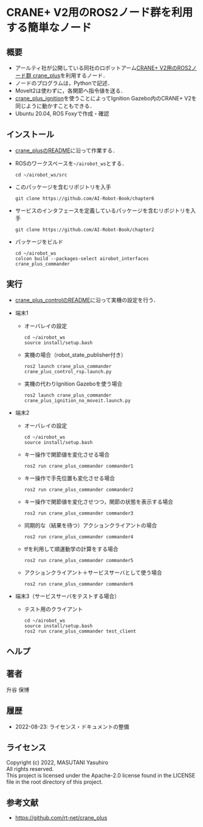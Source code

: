# CRANE+ V2用のROS2ノード群を利用する簡単なノード

## 概要

- アールティ社が公開している同社のロボットアーム[CRANE+ V2用のROS2ノード群 crane_plus](https://github.com/rt-net/crane_plus)を利用するノード．
- ノードのプログラムは，Pythonで記述．
- MoveIt2は使わずに，各関節へ指令値を送る．
- [crane_plus_ignition](https://github.com/rt-net/crane_plus/tree/master/crane_plus_ignition)を使うことによってIgnition Gazebo内のCRANE+ V2を同じように動かすこともできる．
- Ubuntu 20.04, ROS Foxyで作成・確認

## インストール

- [crane_plusのREADME](https://github.com/rt-net/crane_plus/blob/master/README.md)に沿って作業する．

- ROSのワークスペースを`~/airobot_ws`とする．
  ```
  cd ~/airobot_ws/src
  ```

- このパッケージを含むリポジトリを入手
  ```
  git clone https://github.com/AI-Robot-Book/chapter6
  ```

- サービスのインタフェースを定義しているパッケージを含むリポジトリを入手
  ```
  git clone https://github.com/AI-Robot-Book/chapter2
  ```

- パッケージをビルド
  ```
  cd ~/airobot_ws
  colcon build --packages-select airobot_interfaces crane_plus_commander
  ```

## 実行

- [crane_plus_controlのREADME](https://github.com/rt-net/crane_plus/blob/master/crane_plus_control/README.md)に沿って実機の設定を行う．

- 端末1
  - オーバレイの設定
    ```
    cd ~/airobot_ws
    source install/setup.bash
    ```

  - 実機の場合（robot_state_publisher付き）
    ```
    ros2 launch crane_plus_commander crane_plus_control_rsp.launch.py
    ```
  - 実機の代わりIgnition Gazeboを使う場合
    ```
    ros2 launch crane_plus_commander crane_plus_ignition_no_moveit.launch.py 
    ```

- 端末2
  - オーバレイの設定
    ```
    cd ~/airobot_ws
    source install/setup.bash
    ```
  - キー操作で関節値を変化させる場合
    ```
    ros2 run crane_plus_commander commander1
    ```

  - キー操作で手先位置も変化させる場合
    ```
    ros2 run crane_plus_commander commander2
    ```

  - キー操作で関節値を変化させつつ，関節の状態を表示する場合
    ```
    ros2 run crane_plus_commander commander3
    ```

  - 同期的な（結果を待つ）アクションクライアントの場合
    ```
    ros2 run crane_plus_commander commander4
    ```

  - tfを利用して順運動学の計算をする場合
    ```
    ros2 run crane_plus_commander commander5
    ```

  - アクションクライアント＋サービスサーバとして使う場合
    ```
    ros2 run crane_plus_commander commander6
    ```

- 端末3（サービスサーバをテストする場合）
  - テスト用のクライアント
    ```
    cd ~/airobot_ws
    source install/setup.bash
    ros2 run crane_plus_commander test_client
    ```

## ヘルプ

## 著者

升谷 保博

## 履歴

- 2022-08-23: ライセンス・ドキュメントの整備

## ライセンス

Copyright (c) 2022, MASUTANI Yasuhiro  
All rights reserved.  
This project is licensed under the Apache-2.0 license found in the LICENSE file in the root directory of this project.

## 参考文献

- https://github.com/rt-net/crane_plus
